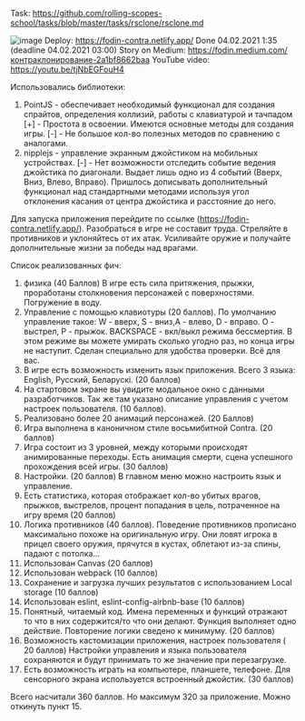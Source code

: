 Task: https://github.com/rolling-scopes-school/tasks/blob/master/tasks/rsclone/rsclone.md

![image](https://lh3.googleusercontent.com/nKjFsuKLHyGSaTW5Yed_vc4B5i9fzRQ8NM7dAcDnqiUsGgD_S22t2yx31CbBWaJHYHbLTckV-MAy3M2m9HkWXmyjg1pW3BToKuf8hr_reqf7IuzH07eb1xfeO1BrslqnfKdVnHZka5jdkZaMDWfOvD26UM9wUC3PqRlpT-PEbdzwqDhJNyp4RZ3JScn1d33iWt2d8S-g6pztyFfavuDsIElO5hKkfMcvX4YN5skT6ZvYoQUZwKAlSfntcWhIOU_JG-tsQqsdHZjL7M4C6I5GFON67hjftNLIWRsSb1zCf-MmlXbIgw5CG0qDJo5rLOy2puA40lkpwoWoxSiOePwICD4VDaK8fz84m5Gl5bi2QWCm43VFn9FmIv8tKaQ9kiRBgB_PrucNX7gug6Vk7MeoRdzQwBSLQfwwZBvSBnbRdNHEE9Mi9quilFeKops36mLSgnu00I4q6uD6eFsmBqSwsQf8mPVzOgRqMGsMujPkcWFz05503VT1eDD4MSoaLrrMSQpVwOSnDMe8nsUWBdbxWstjzl9bBh2Bv6y_DvtG7sin283iXWAp3HoS8VXVkQwh9oME4fgA5-gXLDn09WvFNUFFAowf8hTFdtlkICo1Wb_CB_Yu_KDXOHmx7gaoqrhZedXEdySrSa67hX9MRu2sTLM3XKJwwg1ruZvCD-MXu_3soLyPRdO_yrh368n_aQ=w944-h821-no?authuser=0)
Deploy: https://fodin-contra.netlify.app/
Done 04.02.2021 1:35 (deadline 04.02.2021 03:00)
Story on Medium: https://fodin.medium.com/контраклонирование-2a1bf8662baa
YouTube video: https://youtu.be/tjNbEGFouH4

Использовались библиотеки: 
1) PointJS - обеспечивает необходимый функционал для создания спрайтов, определения коллизий, работы с клавиатурой и тачпадом
 [+] - Простота в освоении. Имеются основные методы для создания игры. 
 [-] - Не большое кол-во полезных методов по сравнению с аналогами.
2) nipplejs - управление экранным джойстиком на мобильных устройствах. 
 [-] - Нет возможности отследить событие ведения джойстика по диагонали. Выдает лишь одно из 4 событий (Вверх, Вниз, Влево, Вправо). Пришлось дописывать дополнительный функционал над стандартными методами используя угол отклонения касания от центра джойстика и расстояние до него.

Для запуска приложения перейдите по ссылке (https://fodin-contra.netlify.app/). Разобраться в игре не составит труда. Стреляйте в противников и уклоняйтесь от их атак. Усиливайте оружие и получайте дополнительные жизни за победы над врагами. 

Список реализованных фич: 

1) физика (40 Баллов)
  В игре есть сила притяжения, прыжки, проработаны столкновения персонажей с поверхностями. Погружение в воду. 
2) Управление с помощью клавиотуры (20 баллов).
  По умолчанию управление такое: W - вверх, S - вниз,A - влево, D - вправо. O - выстрел, P - прыжок. BACKSPACE - вкл/выкл режима бессмертия. В этом режиме вы можете умирать сколько угодно раз, но конца игры не наступит. Сделан специально для удобства проверки. Всё для вас.
3) В игре есть возможность изменить язык приложения. Всего 3 языка: English, Русский, Беларускi. (20 баллов)
4) На стартовом экране вы увидите модальное окно с данными разработчиков. Так же там указано описание управления с учетом настроек пользователя. (10 баллов).
5) Реализовано более 20 анимаций персонажей. (20 Баллов)
6) Игра выполнена в каноничном стиле восьмибитной Contra. (20 баллов)
7) Игра состоит из 3 уровней, между которыми происходят анимированные переходы. Есть анимация смерти, сцена успешного прохождения всей игры. (30 баллов)
8) Настройки. (20 баллов)
  В главном меню можно настроить язык и управление.
9) Есть статистика, которая отображает кол-во убитых врагов, прыжков, выстрелов, процент попадания в цель, потраченное на игру время (20 баллов)
10) Логика противников (40 баллов).
Поведение противников прописано максимально похоже на оригинальную игру. Они ловят игрока в прицел своего оружия, прячутся в кустах, облетают из-за спины, падают с потолка...
11) Использован Canvas (20 баллов)
12) Использован webpack (10 баллов)
13) Сохранение и загрузка лучших результатов с использованием Local storage (10 баллов)
14) Использован eslint, eslint-config-airbnb-base (10 баллов)
15) Понятный, читаемый код. Имена переменных и функций отражают то что в них содержится/то что они делают. Функция выполняет одно действие. Повторение логики сведено к минимуму. (20 баллов)
16) Возможность кастомизации приложения, настроек пользователя ( 20 баллов)
Настройки управления и языка пользователя сохраняются и будут принимать то же значение при перезагрузке.
17) Есть возможность играть на компьютере, планшете, телефоне. Для сенсорного экрана используется встроенный джойстик. (30 баллов)

Всего насчитали 360 баллов. Но максимум 320 за приложение. Можно откинуть пункт 15.

